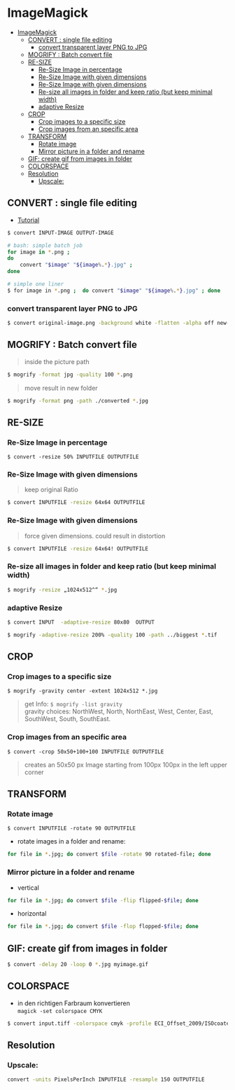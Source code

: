 # ImageMagick

- [ImageMagick](#imagemagick)
  - [CONVERT : single file editing](#convert--single-file-editing)
    - [convert transparent layer PNG to JPG](#convert-transparent-layer-png-to-jpg)
  - [MOGRIFY :  Batch convert file](#mogrify---batch-convert-file)
  - [RE-SIZE](#re-size)
    - [Re-Size Image in percentage](#re-size-image-in-percentage)
    - [Re-Size Image with given dimensions](#re-size-image-with-given-dimensions)
    - [Re-Size Image with given dimensions](#re-size-image-with-given-dimensions-1)
    - [Re-size all images in folder and keep ratio (but keep minimal width)](#re-size-all-images-in-folder-and-keep-ratio-but-keep-minimal-width)
    - [adaptive Resize](#adaptive-resize)
  - [CROP](#crop)
    - [Crop images to a specific size](#crop-images-to-a-specific-size)
    - [Crop images from an specific area](#crop-images-from-an-specific-area)
  - [TRANSFORM](#transform)
    - [Rotate image](#rotate-image)
    - [Mirror picture in a folder and rename](#mirror-picture-in-a-folder-and-rename)
  - [GIF: create gif from images in folder](#gif-create-gif-from-images-in-folder)
  - [COLORSPACE](#colorspace)
  - [Resolution](#resolution)
    - [Upscale:](#upscale)

## CONVERT : single file editing
- [Tutorial](https://www.opensourcefeed.org/00-convert-png-to-jpg-imagemagick/) 

```bash
$ convert INPUT-IMAGE OUTPUT-IMAGE
```

```bash
# bash: simple batch job
for image in *.png ; 
do 
    convert "$image" "${image%.*}.jpg" ;
done
```
```bash
# simple one liner
$ for image in *.png ;  do convert "$image" "${image%.*}.jpg" ; done
```
### convert transparent layer PNG to JPG
```bash
$ convert original-image.png -background white -flatten -alpha off new-image.jpg
```


## MOGRIFY :  Batch convert file
> inside the picture path

```bash
$ mogrify -format jpg -quality 100 *.png
```
> move result in new folder  

```bash
$ mogrify -format png -path ./converted *.jpg
```

## RE-SIZE
### Re-Size Image in percentage
`$ convert -resize 50% INPUTFILE OUTPUTFILE`
### Re-Size Image with given dimensions
> keep original Ratio
```bash
$ convert INPUTFILE -resize 64x64 OUTPUTFILE
```
### Re-Size Image with given dimensions
>force given dimensions. could result in distortion  
```bash
$ convert INPUTFILE -resize 64x64! OUTPUTFILE
```
### Re-size all images in folder and keep ratio (but keep minimal width)
```bash 
$ mogrify -resize „1024x512^“ *.jpg
```
### adaptive Resize
```bash
$ convert INPUT  -adaptive-resize 80x80  OUTPUT
```
```bash
$ mogrify -adaptive-resize 200% -quality 100 -path ../biggest *.tif
```


## CROP
### Crop images to a specific size
`$ mogrify -gravity center -extent 1024x512 *.jpg`

> get Info: `$ mogrify -list gravity`  
> gravity choices: NorthWest, North, NorthEast, West, Center, East, SouthWest, South, SouthEast.

### Crop images from an specific area
`$ convert -crop 50x50+100+100 INPUTFILE OUTPUTFILE`
> creates an 50x50 px Image starting from 100px 100px in the left upper corner


## TRANSFORM
### Rotate image
`$ convert INPUTFILE -rotate 90 OUTPUTFILE`
- rotate images in a folder and rename:
```bash
for file in *.jpg; do convert $file -rotate 90 rotated-file; done
```

### Mirror picture in a folder and rename
- vertical
```bash
for file in *.jpg; do convert $file -flip flipped-$file; done
```
- horizontal
```bash
for file in *.jpg; do convert $file -flop flopped-$file; done
```

## GIF: create gif from images in folder
```bash
$ convert -delay 20 -loop 0 *.jpg myimage.gif
```


## COLORSPACE
- in den richtigen Farbraum konvertieren  
`magick -set colorspace CMYK` 

```bash 
$ convert input.tiff -colorspace cmyk -profile ECI_Offset_2009/ISOcoated_v2_300_eci.icc output_cmyk2.tiff  
```
## Resolution
### Upscale:
```bash
convert -units PixelsPerInch INPUTFILE -resample 150 OUTPUTFILE
```
